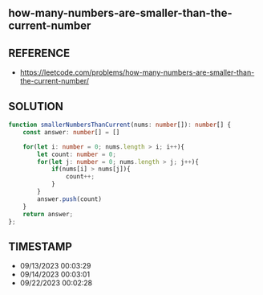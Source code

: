 ## how-many-numbers-are-smaller-than-the-current-number

## REFERENCE

- https://leetcode.com/problems/how-many-numbers-are-smaller-than-the-current-number/

## SOLUTION

``` Typescript
function smallerNumbersThanCurrent(nums: number[]): number[] {
    const answer: number[] = []

    for(let i: number = 0; nums.length > i; i++){
        let count: number = 0;
        for(let j: number = 0; nums.length > j; j++){
            if(nums[i] > nums[j]){
                count++;
            }
        }
        answer.push(count)
    }
    return answer;
};
```

## TIMESTAMP

- 09/13/2023 00:03:29
- 09/14/2023 00:03:01
- 09/22/2023 00:02:28




















